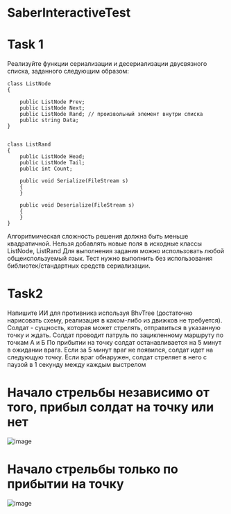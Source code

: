 # SaberInteractiveTest
# Task 1

 Реализуйте функции сериализации и десериализации двусвязного списка, заданного следующим образом:
    
    class ListNode
    {
    
        public ListNode Prev;
        public ListNode Next;
        public ListNode Rand; // произвольный элемент внутри списка
        public string Data;
    }


    class ListRand
    {
        public ListNode Head;
        public ListNode Tail;
        public int Count;

        public void Serialize(FileStream s)
        {
        }

        public void Deserialize(FileStream s)
        {
        }
    }



Алгоритмическая сложность решения должна быть меньше квадратичной.
Нельзя добавлять новые поля в исходные классы ListNode, ListRand
Для выполнения задания можно использовать любой общеиспользуемый язык.
Тест нужно выполнить без использования библиотек/стандартных средств сериализации.

# Task2

Напишите ИИ для противника используя BhvTree (достаточно нарисовать схему, реализация в каком-либо из движков не требуется).
Солдат - сущность, которая может стрелять, отправиться в указанную точку и ждать.
Солдат проводит патруль по зацикленному маршруту по точкам А и Б
По прибытии на точку солдат останавливается на 5 минут в ожидании врага. Если за 5 минут враг не появился, солдат идет на следующую точку.
Если враг обнаружен, солдат стреляет в него с паузой в 1 секунду между каждым выстрелом


# Начало стрельбы независимо от того, прибыл солдат на точку или нет
![image](https://user-images.githubusercontent.com/82521949/236665526-0edec4a9-15b2-470f-9d7a-d8c1024cc53a.png)



# Начало стрельбы только по прибытии на точку
![image](https://user-images.githubusercontent.com/82521949/236665140-e229ad4b-e3d5-426c-be3f-d559ec269d47.png)

